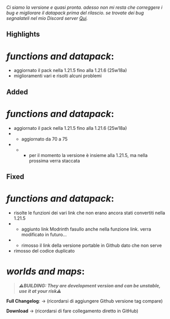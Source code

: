 _Ci siamo la versione e quasi pronta. adesso non mi resta che correggere i bug e migliorare il datapack prima del rilascio._
_se trovate dei bug segnalateli nel mio Discord server [Qui](https://discord.gg/T6PHxhznJ6)._

## Highlights

# _functions and datapack_:

- aggiornato il pack nella 1.21.5 fino alla 1.21.6 (25w18a)
- miglioramenti vari e risolti alcuni problemi

## Added

# _functions and datapack_:

- aggiornato il pack nella 1.21.5 fino alla 1.21.6 (25w18a)
- - aggiornato da 70 a 75
- - - per il momento la versione è insieme alla 1.21.5, ma nella prossima verra staccata

## Fixed

# _functions and datapack_:

- risolte le funzioni dei vari link che non erano ancora stati convertiti nella 1.21.5
- - aggiunto link Modrinth fasullo anche nella funzione link. verra modificato in futuro...
- - rimosso il link della versione portable in Github dato che non serve
- rimosso del codice duplicato

# _worlds and maps_:

> _**⚠️BUILDING: They are development version and can be unstable, use it at your risk⚠️**_

**Full Changelog**: -> (ricordarsi di aggiungere Github versione tag compare)

**Download** -> (ricordarsi di fare collegamento diretto in GitHub)